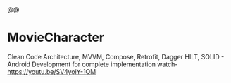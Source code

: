 @@
# MovieCharacter

Clean Code Architecture, MVVM, Compose, Retrofit, Dagger HILT, SOLID - Android Development
for complete implementation watch-  https://youtu.be/SV4yoiY-1QM

